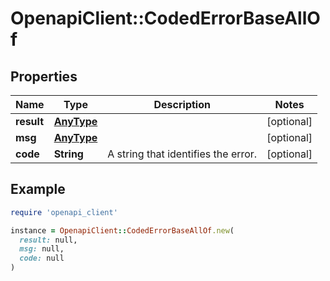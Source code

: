 # OpenapiClient::CodedErrorBaseAllOf

## Properties

| Name | Type | Description | Notes |
| ---- | ---- | ----------- | ----- |
| **result** | [**AnyType**](.md) |  | [optional] |
| **msg** | [**AnyType**](.md) |  | [optional] |
| **code** | **String** | A string that identifies the error.  | [optional] |

## Example

```ruby
require 'openapi_client'

instance = OpenapiClient::CodedErrorBaseAllOf.new(
  result: null,
  msg: null,
  code: null
)
```

